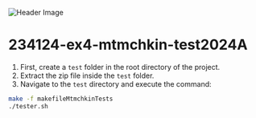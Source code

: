 ![Header Image](https://i.imgur.com/l9dk1ZL.png)
# 234124-ex4-mtmchkin-test2024A
1. First, create a `test` folder in the root directory of the project.
2. Extract the zip file inside the `test` folder.
3. Navigate to the `test` directory and execute the command:
```bash
make -f makefileMtmchkinTests
./tester.sh
